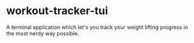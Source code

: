 # workout-tracker-tui
A terminal application which let's you track your weight lifting progress in the most nerdy way possible.
